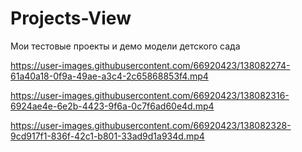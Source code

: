 # Projects-View
Мои тестовые проекты и демо модели детского сада


https://user-images.githubusercontent.com/66920423/138082274-61a40a18-0f9a-49ae-a3c4-2c65868853f4.mp4



https://user-images.githubusercontent.com/66920423/138082316-6924ae4e-6e2b-4423-9f6a-0c7f6ad60e4d.mp4



https://user-images.githubusercontent.com/66920423/138082328-9cd917f1-836f-42c1-b801-33ad9d1a934d.mp4

